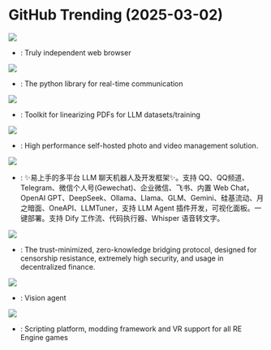 # GitHub Trending (2025-03-02)

![](https://img.shields.io/badge/C%2B%2B-New%20949-green?style=flat-square&logo=appveyor)
- [](https://github.comundefined): Truly independent web browser

![](https://img.shields.io/badge/Python-New%20280-green?style=flat-square&logo=appveyor)
- [](https://github.comundefined): The python library for real-time communication

![](https://img.shields.io/badge/Python-New%20874-green?style=flat-square&logo=appveyor)
- [](https://github.comundefined): Toolkit for linearizing PDFs for LLM datasets/training

![](https://img.shields.io/badge/TypeScript-New%2060-green?style=flat-square&logo=appveyor)
- [](https://github.comundefined): High performance self-hosted photo and video management solution.

![](https://img.shields.io/badge/Python-New%20216-green?style=flat-square&logo=appveyor)
- [](https://github.comundefined): ✨易上手的多平台 LLM 聊天机器人及开发框架✨。支持 QQ、QQ频道、Telegram、微信个人号(Gewechat)、企业微信、飞书、内置 Web Chat，OpenAI GPT、DeepSeek、Ollama、Llama、GLM、Gemini、硅基流动、月之暗面、OneAPI、LLMTuner，支持 LLM Agent 插件开发，可视化面板。一键部署。支持 Dify 工作流、代码执行器、Whisper 语音转文字。

![](https://img.shields.io/badge/Rust-New%20907-green?style=flat-square&logo=appveyor)
- [](https://github.comundefined): The trust-minimized, zero-knowledge bridging protocol, designed for censorship resistance, extremely high security, and usage in decentralized finance.

![](https://img.shields.io/badge/Python-New%20168-green?style=flat-square&logo=appveyor)
- [](https://github.comundefined): Vision agent

![](https://img.shields.io/badge/C%2B%2B-New%2035-green?style=flat-square&logo=appveyor)
- [](https://github.comundefined): Scripting platform, modding framework and VR support for all RE Engine games

